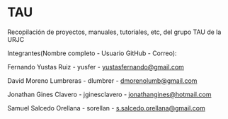 # TAU
Recopilación de proyectos, manuales, tutoriales, etc, del grupo TAU de la URJC

Integrantes(Nombre completo - Usuario GitHub - Correo):

Fernando Yustas Ruiz - yusfer - yustasfernando@gmail.com

David Moreno Lumbreras - dlumbrer - dmorenolumb@gmail.com

Jonathan Gines Clavero - jginesclavero - jonathangines@hotmail.com

Samuel Salcedo Orellana - sorellan - s.salcedo.orellana@gmail.com
